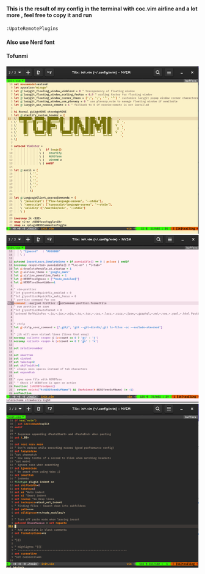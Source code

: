 #### This is the result of my config in the terminal with coc.vim airline and a lot more , feel free to copy it and run 
````
:UpateRemotePlugins
````
#### Also use Nerd font
#### Tofunmi
<img src="./init.vim.png"/>
<img src="./init.vim2.png"/>
<img src="./init.vim3.png"/>

